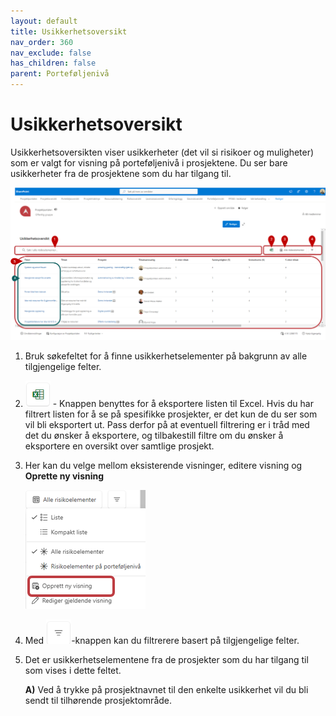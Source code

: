 ```yaml
---
layout: default
title: Usikkerhetsoversikt
nav_order: 360
nav_exclude: false
has_children: false
parent: Porteføljenivå
---
```


# Usikkerhetsoversikt

Usikkerhetsoversikten viser usikkerheter (det vil si risikoer og muligheter) som er valgt for visning på porteføljenivå i prosjektene. Du ser bare usikkerheter fra de prosjektene som du har tilgang til.

![](./media/36-Usikkerhetsoversikt.png)

1. Bruk søkefeltet for å finne usikkerhetselementer på bakgrunn av alle tilgjengelige felter.
   
2. ![](./media/EksporterTilExcel.png) - Knappen benyttes for å eksportere listen til Excel. Hvis du har filtrert listen for å se på spesifikke prosjekter, er det kun de du ser som vil bli eksportert ut. Pass derfor på at eventuell filtrering er i tråd med det du ønsker å eksportere, og tilbakestill filtre om du ønsker å eksportere en oversikt over samtlige prosjekt.

3. Her kan du velge mellom eksisterende visninger, editere visning og **Oprette ny visning**
   
   ![](./media/36-Usikkerhetsoversikt-OpprettNyVisning.png)
   
4. Med ![](./media/FiltrerKnapp.png)-knappen kan du filtrerere basert på tilgjengelige felter.

5. Det er usikkerhetselementene fra de prosjekter som du har tilgang til som vises i dette feltet.

      **A)** Ved å trykke på prosjektnavnet til den enkelte usikkerhet vil du bli sendt til tilhørende prosjektområde.



